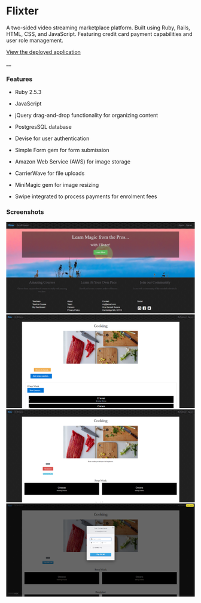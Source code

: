 # Flixter

A two-sided video streaming marketplace platform. Built using Ruby, Rails, HTML, CSS, and JavaScript. Featuring credit card payment capabilities and user role management.


[View the deployed application](https://flixter-alyssa-redman.herokuapp.com/)

__

### Features

* Ruby 2.5.3

* JavaScript

* jQuery drag-and-drop functionality for organizing content

* PostgresSQL database

* Devise for user authentication

* Simple Form gem for form submission

* Amazon Web Service (AWS) for image storage

* CarrierWave for file uploads

* MiniMagic gem for image resizing

* Swipe integrated to process payments for enrolment fees



### Screenshots
![Screenshot](app/assets/images/landing.png)
![Screenshot](app/assets/images/admin.png)
![Screenshot](app/assets/images/studentview.png)
![Screenshot](app/assets/images/stripe.png)
